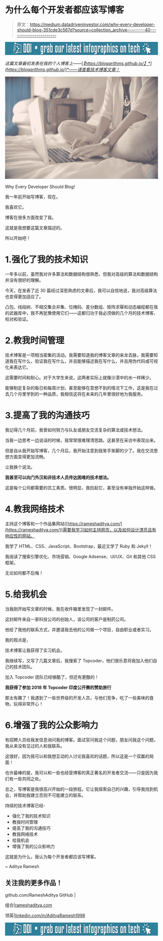 # 为什么每个开发者都应该写博客

> 原文：<https://medium.datadriveninvestor.com/why-every-developer-should-blog-351cde3c567d?source=collection_archive---------40----------------------->

[![](img/d2d0b1537668d8e53aaecc08c1ac783f.png)](http://www.track.datadriveninvestor.com/DDI-Infograph-11-16)

*这篇文章最初发表在我的个人博客上——*[*【https://blogarithms.github.io/】*](https://blogarithms.github.io/)*——请查看技术博客文章！*

![](img/f4ed9f6b59874e78419bd01be95e1040.png)

Why Every Developer Should Blog!

我一年前开始写博客，现在。

我喜欢它。

博客在很多方面改变了我。

这就是我想要这篇文章描述的。

所以开始吧！

# 1.强化了我的技术知识

一年多以前，虽然我对许多算法和数据结构很熟悉，但我对高级的算法和数据结构并没有很好的理解。

今天，在发表了近 30 篇经过深思熟虑的文章后，我可以自信地说，我对高级算法也变得更加适应了。

凸包、线段树、不相交集合并集、位掩码、差分数组、矩阵求幂和动态编程都在我的武器库中，我不再犹豫使用它们——这都归功于我必须做的几个月的技术博客、校对和验证。

# 2.教我时间管理

技术博客是一项相当密集的活动。我需要知道我的博客文章的来龙去脉，我需要知道我在写什么，验证我在写什么，并且能够描述我在写什么，并且用伪代码或可视化来表达它。

这需要时间和耐心。对于大学生来说，这两者实际上就像沙漠中的水一样稀少。

能够制定复杂的每日和每周计划，甚至能够在意想不到的情况下工作，这是我在过去几个月里学到的一种品质，我相信这将在未来的几年里很好地为我服务。

# 3.提高了我的沟通技巧

我记得几个月前，我曾如何努力与队友或朋友交流复杂的算法或技术想法。

当我一边思考一边说话的时候，我常常很难理清思路。这甚至在采访中表现出来。

但是自从我开始写博客，几个月后，我开始注意到我笨手笨脚的少了。我在交流思想方面变得更加流畅。

让我换个说法。

**我甚至可以向门外汉和非技术人员传达困难的技术想法。**

这是每个公司都需要的员工素质。很明显，我捡起它，甚至没有单独开始这样做。

# 4.教我网络技术

主持这个博客和一个作品集网站([https://rameshaditya.com/](https://rameshaditya.com/))需要我学习如何主持网页，以及如何设计漂亮且有响应性的网站。

我学了 HTML、CSS、JavaScript、Bootstrap，最近又学了 Ruby 和 Jekyll！

我阅读了搜索引擎优化、市场营销、Google Adsense、UI/UX、Git 和其他 CSS 框架。

无论如何都不后悔！

# 5.给我机会

当我刚开始写文章的时候，我在收件箱里发现了一封邮件。

这封邮件来自一家科技公司的创始人，该公司的客户是制药公司。

他给了我他的联系方式，并邀请我去他的公司做一个项目，自由职业或者实习。

我的观点是，

技术博客让我获得了实习机会。

我继续写，又写了几篇文章后，我搜索了 Topcoder，他们很乐意将我加入他们自己的技术团队。

加入 Topcoder 团队已经够酷了，但还有更酷的！

**我获得了参加 2018 年 Topcoder 印度公开赛的赞助旅行**

那太有趣了！我遇到了一些世界级的开发人员，与他们竞争，吃了一些美味的食物，玩得非常开心！

# 6.增强了我的公众影响力

有招聘人员给我发信息询问我的博客。面试官问我这个问题，朋友问我这个问题，我从来没有见过的人和我联系。

这很好，因为我可以和我想互动的人讨论我喜欢的话题，所以这是一个双赢的局面！

也许最棒的是，我可以和一些也经营博客的真正著名的开发者交流——只是因为我们有一些共同之处。

总之，写博客是我很高兴开始的一段旅程。它让我探索自己的兴趣，引导我找到机会，并帮助我建立否则不可能建立的联系。

持续的技术博客已经-

*   强化了我的技术知识
*   教我时间管理
*   提高了我的沟通技巧
*   教我网络技术
*   给我机会
*   增强了我的公众影响力

这就是为什么，我认为每个开发者都应该写博客。

~ Aditya Ramesh

## 关注我的更多作品！

github.com/RameshAditya GitHub |

组合|[rameshaditya.com](https://rameshaditya.com/)

领英|[linkedin.com/in/AdityaRamesh1998](https://linkedin.com/in/AdityaRamesh1998)

[![](img/d2d0b1537668d8e53aaecc08c1ac783f.png)](http://www.track.datadriveninvestor.com/DDI-Infograph-11-16B)